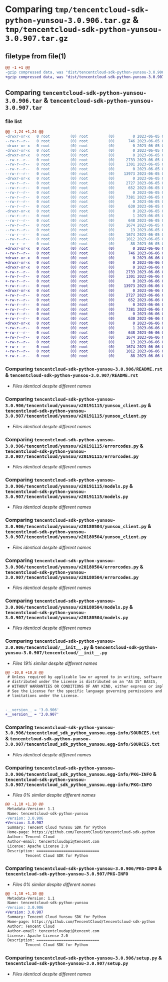 # Comparing `tmp/tencentcloud-sdk-python-yunsou-3.0.906.tar.gz` & `tmp/tencentcloud-sdk-python-yunsou-3.0.907.tar.gz`

## filetype from file(1)

```diff
@@ -1 +1 @@
-gzip compressed data, was "dist/tencentcloud-sdk-python-yunsou-3.0.906.tar", last modified: Mon Jun  5 00:47:20 2023, max compression
+gzip compressed data, was "dist/tencentcloud-sdk-python-yunsou-3.0.907.tar", last modified: Tue Jun  6 02:39:59 2023, max compression
```

## Comparing `tencentcloud-sdk-python-yunsou-3.0.906.tar` & `tencentcloud-sdk-python-yunsou-3.0.907.tar`

### file list

```diff
@@ -1,24 +1,24 @@
-drwxr-xr-x   0 root         (0) root         (0)        0 2023-06-05 00:47:20.000000 tencentcloud-sdk-python-yunsou-3.0.906/
--rw-r--r--   0 root         (0) root         (0)      746 2023-06-05 00:47:20.000000 tencentcloud-sdk-python-yunsou-3.0.906/README.rst
-drwxr-xr-x   0 root         (0) root         (0)        0 2023-06-05 00:47:20.000000 tencentcloud-sdk-python-yunsou-3.0.906/tencentcloud/
-drwxr-xr-x   0 root         (0) root         (0)        0 2023-06-05 00:47:20.000000 tencentcloud-sdk-python-yunsou-3.0.906/tencentcloud/yunsou/
-drwxr-xr-x   0 root         (0) root         (0)        0 2023-06-05 00:47:20.000000 tencentcloud-sdk-python-yunsou-3.0.906/tencentcloud/yunsou/v20191115/
--rw-r--r--   0 root         (0) root         (0)     2733 2023-06-05 00:47:20.000000 tencentcloud-sdk-python-yunsou-3.0.906/tencentcloud/yunsou/v20191115/yunsou_client.py
--rw-r--r--   0 root         (0) root         (0)     1301 2023-06-05 00:47:20.000000 tencentcloud-sdk-python-yunsou-3.0.906/tencentcloud/yunsou/v20191115/errorcodes.py
--rw-r--r--   0 root         (0) root         (0)        0 2023-06-05 00:47:20.000000 tencentcloud-sdk-python-yunsou-3.0.906/tencentcloud/yunsou/v20191115/__init__.py
--rw-r--r--   0 root         (0) root         (0)    13973 2023-06-05 00:47:20.000000 tencentcloud-sdk-python-yunsou-3.0.906/tencentcloud/yunsou/v20191115/models.py
-drwxr-xr-x   0 root         (0) root         (0)        0 2023-06-05 00:47:20.000000 tencentcloud-sdk-python-yunsou-3.0.906/tencentcloud/yunsou/v20180504/
--rw-r--r--   0 root         (0) root         (0)     2727 2023-06-05 00:47:20.000000 tencentcloud-sdk-python-yunsou-3.0.906/tencentcloud/yunsou/v20180504/yunsou_client.py
--rw-r--r--   0 root         (0) root         (0)      652 2023-06-05 00:47:20.000000 tencentcloud-sdk-python-yunsou-3.0.906/tencentcloud/yunsou/v20180504/errorcodes.py
--rw-r--r--   0 root         (0) root         (0)        0 2023-06-05 00:47:20.000000 tencentcloud-sdk-python-yunsou-3.0.906/tencentcloud/yunsou/v20180504/__init__.py
--rw-r--r--   0 root         (0) root         (0)     7381 2023-06-05 00:47:20.000000 tencentcloud-sdk-python-yunsou-3.0.906/tencentcloud/yunsou/v20180504/models.py
--rw-r--r--   0 root         (0) root         (0)        0 2023-06-05 00:47:20.000000 tencentcloud-sdk-python-yunsou-3.0.906/tencentcloud/yunsou/__init__.py
--rw-r--r--   0 root         (0) root         (0)      630 2023-06-05 00:47:20.000000 tencentcloud-sdk-python-yunsou-3.0.906/tencentcloud/__init__.py
-drwxr-xr-x   0 root         (0) root         (0)        0 2023-06-05 00:47:20.000000 tencentcloud-sdk-python-yunsou-3.0.906/tencentcloud_sdk_python_yunsou.egg-info/
--rw-r--r--   0 root         (0) root         (0)        1 2023-06-05 00:47:20.000000 tencentcloud-sdk-python-yunsou-3.0.906/tencentcloud_sdk_python_yunsou.egg-info/dependency_links.txt
--rw-r--r--   0 root         (0) root         (0)      648 2023-06-05 00:47:20.000000 tencentcloud-sdk-python-yunsou-3.0.906/tencentcloud_sdk_python_yunsou.egg-info/SOURCES.txt
--rw-r--r--   0 root         (0) root         (0)     1674 2023-06-05 00:47:20.000000 tencentcloud-sdk-python-yunsou-3.0.906/tencentcloud_sdk_python_yunsou.egg-info/PKG-INFO
--rw-r--r--   0 root         (0) root         (0)       13 2023-06-05 00:47:20.000000 tencentcloud-sdk-python-yunsou-3.0.906/tencentcloud_sdk_python_yunsou.egg-info/top_level.txt
--rw-r--r--   0 root         (0) root         (0)     1674 2023-06-05 00:47:20.000000 tencentcloud-sdk-python-yunsou-3.0.906/PKG-INFO
--rw-r--r--   0 root         (0) root         (0)     1012 2023-06-05 00:47:20.000000 tencentcloud-sdk-python-yunsou-3.0.906/setup.py
--rw-r--r--   0 root         (0) root         (0)       88 2023-06-05 00:47:20.000000 tencentcloud-sdk-python-yunsou-3.0.906/setup.cfg
+drwxr-xr-x   0 root         (0) root         (0)        0 2023-06-06 02:39:59.000000 tencentcloud-sdk-python-yunsou-3.0.907/
+-rw-r--r--   0 root         (0) root         (0)      746 2023-06-06 02:39:59.000000 tencentcloud-sdk-python-yunsou-3.0.907/README.rst
+drwxr-xr-x   0 root         (0) root         (0)        0 2023-06-06 02:39:59.000000 tencentcloud-sdk-python-yunsou-3.0.907/tencentcloud/
+drwxr-xr-x   0 root         (0) root         (0)        0 2023-06-06 02:39:59.000000 tencentcloud-sdk-python-yunsou-3.0.907/tencentcloud/yunsou/
+drwxr-xr-x   0 root         (0) root         (0)        0 2023-06-06 02:39:59.000000 tencentcloud-sdk-python-yunsou-3.0.907/tencentcloud/yunsou/v20191115/
+-rw-r--r--   0 root         (0) root         (0)     2733 2023-06-06 02:39:59.000000 tencentcloud-sdk-python-yunsou-3.0.907/tencentcloud/yunsou/v20191115/yunsou_client.py
+-rw-r--r--   0 root         (0) root         (0)     1301 2023-06-06 02:39:59.000000 tencentcloud-sdk-python-yunsou-3.0.907/tencentcloud/yunsou/v20191115/errorcodes.py
+-rw-r--r--   0 root         (0) root         (0)        0 2023-06-06 02:39:59.000000 tencentcloud-sdk-python-yunsou-3.0.907/tencentcloud/yunsou/v20191115/__init__.py
+-rw-r--r--   0 root         (0) root         (0)    13973 2023-06-06 02:39:59.000000 tencentcloud-sdk-python-yunsou-3.0.907/tencentcloud/yunsou/v20191115/models.py
+drwxr-xr-x   0 root         (0) root         (0)        0 2023-06-06 02:39:59.000000 tencentcloud-sdk-python-yunsou-3.0.907/tencentcloud/yunsou/v20180504/
+-rw-r--r--   0 root         (0) root         (0)     2727 2023-06-06 02:39:59.000000 tencentcloud-sdk-python-yunsou-3.0.907/tencentcloud/yunsou/v20180504/yunsou_client.py
+-rw-r--r--   0 root         (0) root         (0)      652 2023-06-06 02:39:59.000000 tencentcloud-sdk-python-yunsou-3.0.907/tencentcloud/yunsou/v20180504/errorcodes.py
+-rw-r--r--   0 root         (0) root         (0)        0 2023-06-06 02:39:59.000000 tencentcloud-sdk-python-yunsou-3.0.907/tencentcloud/yunsou/v20180504/__init__.py
+-rw-r--r--   0 root         (0) root         (0)     7381 2023-06-06 02:39:59.000000 tencentcloud-sdk-python-yunsou-3.0.907/tencentcloud/yunsou/v20180504/models.py
+-rw-r--r--   0 root         (0) root         (0)        0 2023-06-06 02:39:59.000000 tencentcloud-sdk-python-yunsou-3.0.907/tencentcloud/yunsou/__init__.py
+-rw-r--r--   0 root         (0) root         (0)      630 2023-06-06 02:39:59.000000 tencentcloud-sdk-python-yunsou-3.0.907/tencentcloud/__init__.py
+drwxr-xr-x   0 root         (0) root         (0)        0 2023-06-06 02:39:59.000000 tencentcloud-sdk-python-yunsou-3.0.907/tencentcloud_sdk_python_yunsou.egg-info/
+-rw-r--r--   0 root         (0) root         (0)        1 2023-06-06 02:39:59.000000 tencentcloud-sdk-python-yunsou-3.0.907/tencentcloud_sdk_python_yunsou.egg-info/dependency_links.txt
+-rw-r--r--   0 root         (0) root         (0)      648 2023-06-06 02:39:59.000000 tencentcloud-sdk-python-yunsou-3.0.907/tencentcloud_sdk_python_yunsou.egg-info/SOURCES.txt
+-rw-r--r--   0 root         (0) root         (0)     1674 2023-06-06 02:39:59.000000 tencentcloud-sdk-python-yunsou-3.0.907/tencentcloud_sdk_python_yunsou.egg-info/PKG-INFO
+-rw-r--r--   0 root         (0) root         (0)       13 2023-06-06 02:39:59.000000 tencentcloud-sdk-python-yunsou-3.0.907/tencentcloud_sdk_python_yunsou.egg-info/top_level.txt
+-rw-r--r--   0 root         (0) root         (0)     1674 2023-06-06 02:39:59.000000 tencentcloud-sdk-python-yunsou-3.0.907/PKG-INFO
+-rw-r--r--   0 root         (0) root         (0)     1012 2023-06-06 02:39:59.000000 tencentcloud-sdk-python-yunsou-3.0.907/setup.py
+-rw-r--r--   0 root         (0) root         (0)       88 2023-06-06 02:39:59.000000 tencentcloud-sdk-python-yunsou-3.0.907/setup.cfg
```

### Comparing `tencentcloud-sdk-python-yunsou-3.0.906/README.rst` & `tencentcloud-sdk-python-yunsou-3.0.907/README.rst`

 * *Files identical despite different names*

### Comparing `tencentcloud-sdk-python-yunsou-3.0.906/tencentcloud/yunsou/v20191115/yunsou_client.py` & `tencentcloud-sdk-python-yunsou-3.0.907/tencentcloud/yunsou/v20191115/yunsou_client.py`

 * *Files identical despite different names*

### Comparing `tencentcloud-sdk-python-yunsou-3.0.906/tencentcloud/yunsou/v20191115/errorcodes.py` & `tencentcloud-sdk-python-yunsou-3.0.907/tencentcloud/yunsou/v20191115/errorcodes.py`

 * *Files identical despite different names*

### Comparing `tencentcloud-sdk-python-yunsou-3.0.906/tencentcloud/yunsou/v20191115/models.py` & `tencentcloud-sdk-python-yunsou-3.0.907/tencentcloud/yunsou/v20191115/models.py`

 * *Files identical despite different names*

### Comparing `tencentcloud-sdk-python-yunsou-3.0.906/tencentcloud/yunsou/v20180504/yunsou_client.py` & `tencentcloud-sdk-python-yunsou-3.0.907/tencentcloud/yunsou/v20180504/yunsou_client.py`

 * *Files identical despite different names*

### Comparing `tencentcloud-sdk-python-yunsou-3.0.906/tencentcloud/yunsou/v20180504/errorcodes.py` & `tencentcloud-sdk-python-yunsou-3.0.907/tencentcloud/yunsou/v20180504/errorcodes.py`

 * *Files identical despite different names*

### Comparing `tencentcloud-sdk-python-yunsou-3.0.906/tencentcloud/yunsou/v20180504/models.py` & `tencentcloud-sdk-python-yunsou-3.0.907/tencentcloud/yunsou/v20180504/models.py`

 * *Files identical despite different names*

### Comparing `tencentcloud-sdk-python-yunsou-3.0.906/tencentcloud/__init__.py` & `tencentcloud-sdk-python-yunsou-3.0.907/tencentcloud/__init__.py`

 * *Files 19% similar despite different names*

```diff
@@ -10,8 +10,8 @@
 # Unless required by applicable law or agreed to in writing, software
 # distributed under the License is distributed on an "AS IS" BASIS,
 # WITHOUT WARRANTIES OR CONDITIONS OF ANY KIND, either express or implied.
 # See the License for the specific language governing permissions and
 # limitations under the License.
 
 
-__version__ = '3.0.906'
+__version__ = '3.0.907'
```

### Comparing `tencentcloud-sdk-python-yunsou-3.0.906/tencentcloud_sdk_python_yunsou.egg-info/SOURCES.txt` & `tencentcloud-sdk-python-yunsou-3.0.907/tencentcloud_sdk_python_yunsou.egg-info/SOURCES.txt`

 * *Files identical despite different names*

### Comparing `tencentcloud-sdk-python-yunsou-3.0.906/tencentcloud_sdk_python_yunsou.egg-info/PKG-INFO` & `tencentcloud-sdk-python-yunsou-3.0.907/tencentcloud_sdk_python_yunsou.egg-info/PKG-INFO`

 * *Files 0% similar despite different names*

```diff
@@ -1,10 +1,10 @@
 Metadata-Version: 1.1
 Name: tencentcloud-sdk-python-yunsou
-Version: 3.0.906
+Version: 3.0.907
 Summary: Tencent Cloud Yunsou SDK for Python
 Home-page: https://github.com/TencentCloud/tencentcloud-sdk-python
 Author: Tencent Cloud
 Author-email: tencentcloudapi@tencent.com
 License: Apache License 2.0
 Description: ============================
         Tencent Cloud SDK for Python
```

### Comparing `tencentcloud-sdk-python-yunsou-3.0.906/PKG-INFO` & `tencentcloud-sdk-python-yunsou-3.0.907/PKG-INFO`

 * *Files 0% similar despite different names*

```diff
@@ -1,10 +1,10 @@
 Metadata-Version: 1.1
 Name: tencentcloud-sdk-python-yunsou
-Version: 3.0.906
+Version: 3.0.907
 Summary: Tencent Cloud Yunsou SDK for Python
 Home-page: https://github.com/TencentCloud/tencentcloud-sdk-python
 Author: Tencent Cloud
 Author-email: tencentcloudapi@tencent.com
 License: Apache License 2.0
 Description: ============================
         Tencent Cloud SDK for Python
```

### Comparing `tencentcloud-sdk-python-yunsou-3.0.906/setup.py` & `tencentcloud-sdk-python-yunsou-3.0.907/setup.py`

 * *Files identical despite different names*

